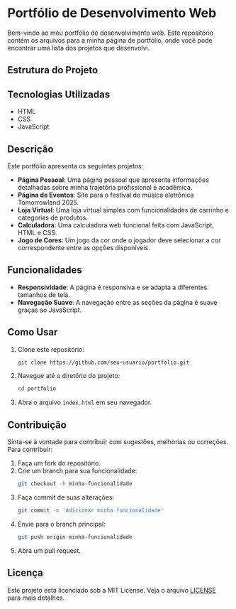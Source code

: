 # Portfólio de Desenvolvimento Web

Bem-vindo ao meu portfólio de desenvolvimento web. Este repositório contém os arquivos para a minha página de portfólio, onde você pode encontrar uma lista dos projetos que desenvolvi.

## Estrutura do Projeto


## Tecnologias Utilizadas

- HTML
- CSS
- JavaScript

## Descrição

Este portfólio apresenta os seguintes projetos:

- **Página Pessoal**: Uma página pessoal que apresenta informações detalhadas sobre minha trajetória profissional e acadêmica.
- **Página de Eventos**: Site para o festival de música eletrônica Tomorrowland 2025.
- **Loja Virtual**: Uma loja virtual simples com funcionalidades de carrinho e categorias de produtos.
- **Calculadora**: Uma calculadora web funcional feita com JavaScript, HTML e CSS.
- **Jogo de Cores**: Um jogo da cor onde o jogador deve selecionar a cor correspondente entre as opções disponíveis.

## Funcionalidades

- **Responsividade**: A página é responsiva e se adapta a diferentes tamanhos de tela.
- **Navegação Suave**: A navegação entre as seções da página é suave graças ao JavaScript.

## Como Usar

1. Clone este repositório:
   ```bash
   git clone https://github.com/seu-usuario/portfolio.git
   ```

2. Navegue até o diretório do projeto:
   ```bash
   cd portfolio
   ```

3. Abra o arquivo `index.html` em seu navegador.

## Contribuição

Sinta-se à vontade para contribuir com sugestões, melhorias ou correções. Para contribuir:

1. Faça um fork do repositório.
2. Crie um branch para sua funcionalidade:
   ```bash
   git checkout -b minha-funcionalidade
   ```
3. Faça commit de suas alterações:
   ```bash
   git commit -m 'Adicionar minha funcionalidade'
   ```
4. Envie para o branch principal:
   ```bash
   git push origin minha-funcionalidade
   ```
5. Abra um pull request.

## Licença

Este projeto está licenciado sob a MIT License. Veja o arquivo [LICENSE](LICENSE) para mais detalhes.
